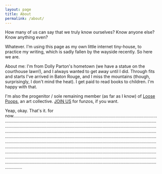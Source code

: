 ```yaml
---
layout: page
title: About
permalink: /about/
---
```


How many of us can say that we truly know ourselves? Know anyone else? Know anything even?

Whatever. I'm using this page as my own little internet tiny-house, to practice my writing, which is sadly fallen by the wayside recently. So here we are.

About me: I'm from Dolly Parton's hometown (we have a statue on the courthouse lawn!), and I always wanted to get away until I did. Through fits and starts I've arrived in Baton Rouge, and I miss the mountains (though, surprisingly, I don't mind the heat). I get paid to read books to children. I'm happy with that.

I'm also the progenitor / sole remaining member (as far as I know) of [Loose Poops](https://loosepoops.github.io), an art collective. [JOIN US](mailto:mahataman2@gmail.com) for funzos, if you want.

Yeap, okay. That's it. for now................................................................................................................................................................................................................................................................................................................................................................................................................................................................................................................................................................................................................................................................................................................................................................................................................................................................................................................................................................................................................................................................................................................................................................................................................................................................................................
